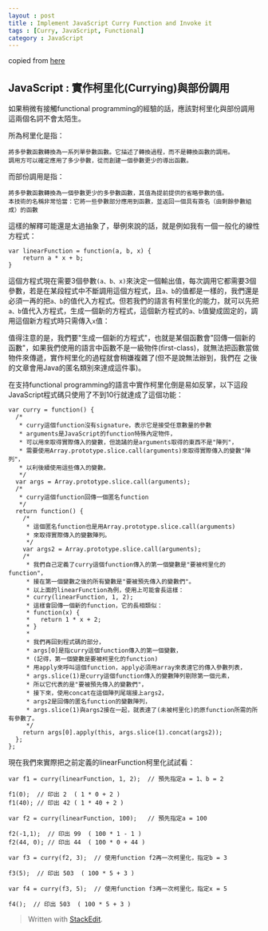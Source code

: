 ```yaml
---
layout : post
title : Implement JavaScript Curry Function and Invoke it
tags : [Curry, JavaScript, Functional]
category : JavaScript
---
```


copied from [here](http://alichchiu.blogspot.com.au/2014/03/javascript-currying.html)

**JavaScript : 實作柯里化(Currying)與部份調用**
----------

如果稍微有接觸functional programming的經驗的話，應該對柯里化與部份調用這兩個名詞不會太陌生。 

所為柯里化是指：

    將多參數函數轉換為一系列單參數函數。它描述了轉換過程，而不是轉換函數的調用。
    調用方可以確定應用了多少參數，從而創建一個參數更少的導出函數。

而部份調用是指： 

    將多參數函數轉換為一個參數更少的多參數函數，其值為提前提供的省略參數的值。
    本技術的名稱非常恰當：它將一些參數部分應用到函數，並返回一個具有簽名（由剩餘參數組成）的函數

這樣的解釋可能還是太過抽象了，舉例來說的話，就是例如我有一個一般化的線性方程式：

    var linearFunction = function(a, b, x) {
        return a * x + b;
    }

這個方程式現在需要3個參數`(a、b、x)`來決定一個輸出值，每次調用它都需要3個參數，若是在某段程式中不斷調用這個方程式，且`a、b`的值都是一樣的，我們還是必須一再的把`a、b`的值代入方程式。但若我們的語言有柯里化的能力，就可以先把`a、b`值代入方程式，生成一個新的方程式，這個新方程式的`a、b`值變成固定的，調用這個新方程式時只需傳入`x`值： 

值得注意的是，我們要"生成一個新的方程式"，也就是某個函數會"回傳一個新的函數"，如果我們使用的語言中函數不是一級物件(first-class)，就無法把函數當做物件來傳遞，實作柯里化的過程就會稍嫌複雜了(但不是說無法辦到，我們在 之後的文章會用Java的匿名類別來達成這件事)。 

在支持functional programming的語言中實作柯里化倒是易如反掌，以下這段JavaScript程式碼只使用了不到10行就達成了這個功能： 


    var curry = function() {
      /*
       * curry這個function沒有signature，表示它是接受任意數量的參數
       * arguments是JavaScript的function特殊內定物件，
       * 可以用來取得實際傳入的變數，但詭譎的是arguments取得的東西不是"陣列"，
       * 需要使用Array.prototype.slice.call(arguments)來取得實際傳入的變數"陣列"，
       * 以利後續使用這些傳入的變數。
       */
      var args = Array.prototype.slice.call(arguments);
      /*
       * curry這個function回傳一個匿名function
       */
      return function() {
        /*
         * 這個匿名function也是用Array.prototype.slice.call(arguments)
         * 來取得實際傳入的變數陣列。
         */
        var args2 = Array.prototype.slice.call(arguments);
        /*
         * 我們自己定義了curry這個function傳入的第一個變數是"要被柯里化的function"，
         * 接在第一個變數之後的所有變數是"要被預先傳入的變數們"。
         * 以上面的linearFunction為例，使用上可能會長這樣：
         * curry(linearFunction, 1, 2);
         * 這樣會回傳一個新的function，它的長相類似：
         * function(x) {
         *   return 1 * x + 2;
         * }
         *
         * 我們再回到程式碼的部分，
         * args[0]是指curry這個function傳入的第一個變數，
         * (記得，第一個變數是要被柯里化的function)
         * 用apply來呼叫這個function，apply必須用array來表達它的傳入參數列表，
         * args.slice(1)是curry這個function傳入的變數陣列剔除第一個元素，
         * 所以它代表的是"要被預先傳入的變數們"，
         * 接下來，使用concat在這個陣列尾端接上args2，
         * args2是回傳的匿名function的變數陣列，
         * args.slice(1)與args2接在一起，就表達了(未被柯里化)的原function所需的所有參數了。
         */
        return args[0].apply(this, args.slice(1).concat(args2));
      };
    };


現在我們來實際把之前定義的linearFunction柯里化試試看：

    var f1 = curry(linearFunction, 1, 2);  // 預先指定a = 1、b = 2
    
    f1(0);  // 印出 2  ( 1 * 0 + 2 )
    f1(40); // 印出 42 ( 1 * 40 + 2 )
    
    var f2 = curry(linearFunction, 100);   // 預先指定a = 100
    
    f2(-1,1);  // 印出 99  ( 100 * 1 - 1 )
    f2(44, 0); // 印出 44  ( 100 * 0 + 44 )
    
    var f3 = curry(f2, 3);  // 使用function f2再一次柯里化，指定b = 3
    
    f3(5);  // 印出 503  ( 100 * 5 + 3 )
    
    var f4 = curry(f3, 5);  // 使用function f3再一次柯里化，指定x = 5
    
    f4();  // 印出 503  ( 100 * 5 + 3 )


> Written with [StackEdit](https://stackedit.io/).